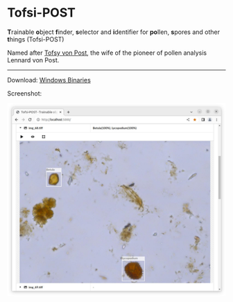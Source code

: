 # Tofsi-POST
**T**rainable **o**bject **f**inder, **s**elector and **i**dentifier for **po**llen, **s**pores and other **t**hings (Tofsi-POST)

Named after [Tofsy von Post](https://link.springer.com/article/10.1007/s00334-017-0630-2#Fig1), the wife of the pioneer of pollen analysis Lennard von Post.

***

Download: [Windows Binaries](https://github.com/alexander-g/Tofsi-POST/releases/download/v2022-12-23/2022-12-23_15h08m25s_PollenDetector.zip)

Screenshot:

<img src="images/screenshot.jpg" width="1000">


